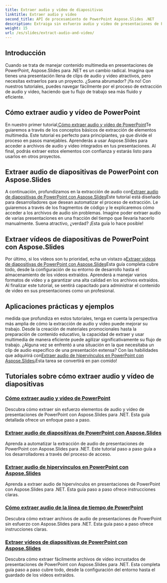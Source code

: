```yaml
---
title: Extraer audio y vídeo de diapositivas
linktitle: Extraer audio y video
second_title: API de procesamiento de PowerPoint Aspose.Slides .NET
description: Extraiga sin esfuerzo audio y video de presentaciones de PowerPoint usando Aspose.Slides para .NET con nuestros completos tutoriales paso a paso.
weight: 15
url: /es/slides/extract-audio-and-video/
---
```

## Introducción

Cuando se trata de manejar contenido multimedia en presentaciones de PowerPoint, Aspose.Slides para .NET es un cambio radical. Imagina que tienes una presentación llena de clips de audio y video atractivos, pero necesitas extraerlos para un proyecto. ¿Suena abrumador? ¡Ya no! Con nuestros tutoriales, puedes navegar fácilmente por el proceso de extracción de audio y video, haciendo que tu flujo de trabajo sea más fluido y eficiente.

## Cómo extraer audio y vídeo de PowerPoint

 En nuestro primer tutorial,[Cómo extraer audio y vídeo de PowerPoint](./extracting-audio-and-video/)Te guiaremos a través de los conceptos básicos de extracción de elementos multimedia. Este tutorial es perfecto para principiantes, ya que divide el proceso en pasos manejables. Aprenderás a usar Aspose.Slides para acceder a archivos de audio y video integrados en tus presentaciones. Al final, podrás extraer estos elementos con confianza y estarás listo para usarlos en otros proyectos.

## Extraer audio de diapositivas de PowerPoint con Aspose.Slides

 A continuación, profundizamos en la extracción de audio con[Extraer audio de diapositivas de PowerPoint con Aspose.Slides](./extract-audio-from-powerpoint/)Este tutorial está diseñado para desarrolladores que desean automatizar el proceso de extracción. Le guiaremos a través de los fragmentos de código y le explicaremos cómo acceder a los archivos de audio sin problemas. Imagine poder extraer audio de varias presentaciones en una fracción del tiempo que llevaría hacerlo manualmente. Suena atractivo, ¿verdad? ¡Esta guía lo hace posible!

## Extraer vídeos de diapositivas de PowerPoint con Aspose.Slides

 Por último, si los vídeos son tu prioridad, echa un vistazo a[Extraer vídeos de diapositivas de PowerPoint con Aspose.Slides](./extract-videos-from-powerpoint-slides/)Esta guía completa cubre todo, desde la configuración de su entorno de desarrollo hasta el almacenamiento de los videos extraídos. Aprenderá a manejar varios formatos de video y a garantizar una alta calidad en los archivos extraídos. Al finalizar este tutorial, se sentirá capacitado para administrar el contenido de video en sus presentaciones como un profesional.

## Aplicaciones prácticas y ejemplos

 medida que profundiza en estos tutoriales, tenga en cuenta la perspectiva más amplia de cómo la extracción de audio y video puede mejorar su trabajo. Desde la creación de materiales promocionales hasta la preparación de contenido educativo, la capacidad de extraer y usar multimedia de manera eficiente puede agilizar significativamente su flujo de trabajo. ¿Alguna vez se enfrentó a una situación en la que necesitaba un clip de audio específico de una presentación extensa? Con las habilidades que adquirirá con[Extraer audio de hipervínculos en PowerPoint con Aspose.Slides](./extract-audio-from-hyperlinks/)¡Esta tarea se convertirá en pan comido!

## Tutoriales sobre cómo extraer audio y vídeo de diapositivas
### [Cómo extraer audio y vídeo de PowerPoint](./extracting-audio-and-video/)
Descubra cómo extraer sin esfuerzo elementos de audio y vídeo de presentaciones de PowerPoint con Aspose.Slides para .NET. Esta guía detallada ofrece un enfoque paso a paso.
### [Extraer audio de diapositivas de PowerPoint con Aspose.Slides](./extract-audio-from-powerpoint/)
Aprenda a automatizar la extracción de audio de presentaciones de PowerPoint con Aspose.Slides para .NET. Este tutorial paso a paso guía a los desarrolladores a través del proceso de acceso.
### [Extraer audio de hipervínculos en PowerPoint con Aspose.Slides](./extract-audio-from-hyperlinks/)
Aprenda a extraer audio de hipervínculos en presentaciones de PowerPoint con Aspose.Slides para .NET. Esta guía paso a paso ofrece instrucciones claras.
### [Cómo extraer audio de la línea de tiempo de PowerPoint](./extracting-audio-from-timeline/)
Descubra cómo extraer archivos de audio de presentaciones de PowerPoint sin esfuerzo con Aspose.Slides para .NET. Esta guía paso a paso ofrece instrucciones claras.
### [Extraer vídeos de diapositivas de PowerPoint con Aspose.Slides](./extract-videos-from-powerpoint-slides/)
Descubra cómo extraer fácilmente archivos de vídeo incrustados de presentaciones de PowerPoint con Aspose.Slides para .NET. Esta completa guía paso a paso cubre todo, desde la configuración del entorno hasta el guardado de los vídeos extraídos.